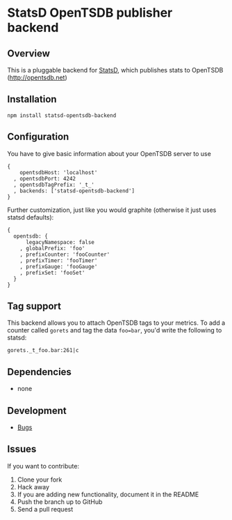 # StatsD OpenTSDB publisher backend

## Overview
This is a pluggable backend for [StatsD](https://github.com/etsy/statsd), which
publishes stats to OpenTSDB (http://opentsdb.net)

## Installation

    npm install statsd-opentsdb-backend

## Configuration
You have to give basic information about your OpenTSDB server to use
```
{ 
    opentsdbHost: 'localhost'
  , opentsdbPort: 4242
  , opentsdbTagPrefix: '_t_'
  , backends: ['statsd-opentsdb-backend']
}
```

Further customization, just like you would graphite (otherwise it just uses statsd defaults):
```
{
  opentsdb: {
      legacyNamespace: false
    , globalPrefix: 'foo'
    , prefixCounter: 'fooCounter'
    , prefixTimer: 'fooTimer'
    , prefixGauge: 'fooGauge'
    , prefixSet: 'fooSet'
  }
}
```

## Tag support
This backend allows you to attach OpenTSDB tags to your metrics. To add a counter
called `gorets` and tag the data `foo=bar`, you'd write the following to statsd:

    gorets._t_foo.bar:261|c

## Dependencies
- none

## Development
- [Bugs](https://github.com/emurphy/statsd-opentsdb-backend/issues)

## Issues
If you want to contribute:

1. Clone your fork
2. Hack away
3. If you are adding new functionality, document it in the README
4. Push the branch up to GitHub
5. Send a pull request
